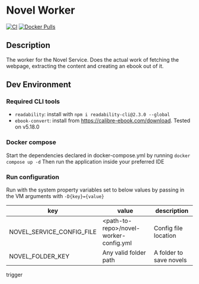# Novel Worker

[![CI](https://github.com/NovelService/NovelWorker/actions/workflows/ci.yml/badge.svg?branch=master&event=push)](https://github.com/NovelService/NovelRest/actions/workflows/ci.yml)
[![Docker Pulls](https://img.shields.io/docker/pulls/xiangronglin/novel-worker)](https://hub.docker.com/repository/docker/xiangronglin/novel-worker)

## Description

The worker for the Novel Service. Does the actual work of fetching the webpage, extracting the content and creating an
ebook out of it.

## Dev Environment

### Required CLI tools

- `readability`: install with `npm i readability-cli@2.3.0 --global`
- `ebook-convert`: install from https://calibre-ebook.com/download. Tested on v5.18.0

### Docker compose

Start the dependencies declared in docker-compose.yml by running `docker compose up -d`
Then run the application inside your preferred IDE

### Run configuration
Run with the system property variables set to below values by passing in the VM arguments with `-D{key}={value}`

|key|value|description|
|---|---|---|
|NOVEL_SERVICE_CONFIG_FILE|\<path-to-repo\>/novel-worker-config.yml|Config file location|
|NOVEL_FOLDER_KEY|Any valid folder path|A folder to save novels|
  trigger
